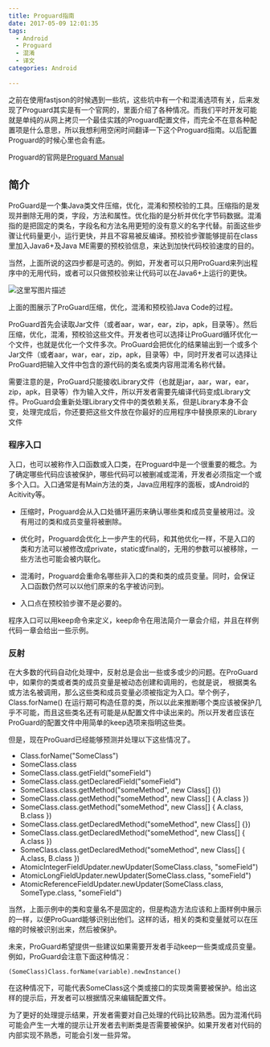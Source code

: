 ```yaml
---
title: Proguard指南
date: 2017-05-09 12:01:35
tags: 
  - Android
  - Proguard
  - 混淆
  - 译文
categories: Android
 
---
```


之前在使用fastjson的时候遇到一些坑，这些坑中有一个和混淆选项有关，后来发现了Proguard其实是有一个官网的，里面介绍了各种情况。而我们平时开发可能就是单纯的从网上拷贝一个最佳实践的Proguard配置文件，而完全不在意各种配置项是什么意思，所以我想利用空闲时间翻译一下这个Proguard指南。以后配置Proguard的时候心里也会有底。

Proguard的官网是[Proguard Manual](https://www.guardsquare.com/en/proguard/manual/introduction)


## 简介
ProGuard是一个集Java类文件压缩，优化，混淆和预校验的工具。压缩指的是发现并删除无用的类，字段，方法和属性。优化指的是分析并优化字节码数据。混淆指的是把固定的类名，字段名和方法名用更短的没有意义的名字代替。前面这些步骤让代码量更小，运行更快，并且不容易被反编译。预校验步骤能够提前在class里加入Java6+及Java ME需要的预校验信息，来达到加快代码校验速度的目的。

当然，上面所说的这四步都是可选的。例如，开发者可以只用ProGuard来列出程序中的无用代码，或者可以只做预校验来让代码可以在Java6+上运行的更快。

![这里写图片描述](https://www.guardsquare.com/files/media/guardsquare2016/Website/ProGuard/ProGuard_build_process.png)

 上面的图展示了ProGuard压缩，优化，混淆和预校验Java Code的过程。

ProGuard首先会读取Jar文件（或者aar，war，ear，zip，apk，目录等）。然后压缩，优化，混淆，预校验这些文件。开发者也可以选择让ProGuard循环优化一个文件，也就是优化一个文件多次。ProGuard会把优化的结果输出到一个或多个Jar文件（或者aar，war，ear，zip，apk，目录等）中，同时开发者可以选择让ProGuard把输入文件中包含的源代码的类名或类内容用混淆名称代替。

需要注意的是，ProGuard只能接收Library文件（也就是jar，aar，war，ear，zip，apk，目录等）作为输入文件，所以开发者需要先编译代码变成Library文件。ProGuard会重新处理Library文件中的类依赖关系，但是Library本身不会变，处理完成后，你还要把这些文件放在你最好的应用程序中替换原来的Library文件


### 程序入口

入口，也可以被称作入口函数或入口类，在Proguard中是一个很重要的概念。为了确定哪些代码应该被保护，哪些代码可以被删减或混淆，开发者必须指定一个或多个入口。入口通常是有Main方法的类，Java应用程序的面板，或Android的Acitivity等。

- 压缩时，Proguard会从入口处循环遍历来确认哪些类和成员变量被用过。没有用过的类和成员变量将被删除。

- 优化时，Proguard会优化上一步产生的代码，和其他优化一样，不是入口的类和方法可以被修改成private，static或final的，无用的参数可以被移除，一些方法也可能会被内联化。

- 混淆时，Proguard会重命名哪些非入口的类和类的成员变量。同时，会保证入口函数仍然可以以他们原来的名字被访问到。

- 入口点在预校验步骤不是必要的。

程序入口可以用keep命令来定义，keep命令在用法简介一章会介绍，并且在样例代码一章会给出一些示例。

### 反射

在大多数的代码自动化处理中，反射总是会出一些或多或少的问题。在ProGuard中，如果你的类或者类的成员变量是被动态创建和调用的，也就是说， 根据类名或方法名被调用，那么这些类和成员变量必须被指定为入口。举个例子，Class.forName() 在运行期可构造任意的类，所以以此来推断哪个类应该被保护几乎不可能，而且这些类名还有可能是从配置文件中读出来的。所以开发者应该在ProGuard的配置文件中用简单的keep选项来指明这些类。

但是，现在ProGuard已经能够预测并处理以下这些情况了。

- Class.forName("SomeClass")
- SomeClass.class
- SomeClass.class.getField("someField")
- SomeClass.class.getDeclaredField("someField")
- SomeClass.class.getMethod("someMethod", new Class[] {})
- SomeClass.class.getMethod("someMethod", new Class[] { A.class })
- SomeClass.class.getMethod("someMethod", new Class[] { A.class, B.class })
- SomeClass.class.getDeclaredMethod("someMethod", new Class[] {})
- SomeClass.class.getDeclaredMethod("someMethod", new Class[] { A.class })
- SomeClass.class.getDeclaredMethod("someMethod", new Class[] { A.class, B.class })
- AtomicIntegerFieldUpdater.newUpdater(SomeClass.class, "someField")
- AtomicLongFieldUpdater.newUpdater(SomeClass.class, "someField")
- AtomicReferenceFieldUpdater.newUpdater(SomeClass.class, SomeType.class, "someField")

当然，上面示例中的类和变量名不是固定的，但是构造方法应该和上面样例中展示的一样，以便ProGuard能够识别出他们。这样的话，相关的类和变量就可以在压缩的时候被识别出来，然后被保护。

未来，ProGuard希望提供一些建议如果需要开发者手动keep一些类或成员变量。例如，ProGuard会注意下面这种情况：
```
(SomeClass)Class.forName(variable).newInstance()
```
在这种情况下，可能代表SomeClass这个类或接口的实现类需要被保护。给出这样的提示后，开发者可以根据情况来编辑配置文件。

为了更好的处理提示结果，开发者需要对自己处理的代码比较熟悉。因为混淆代码可能会产生一大堆的提示让开发者去判断类是否需要被保护。如果开发者对代码的内部实现不熟悉，可能会引发一些异常。
